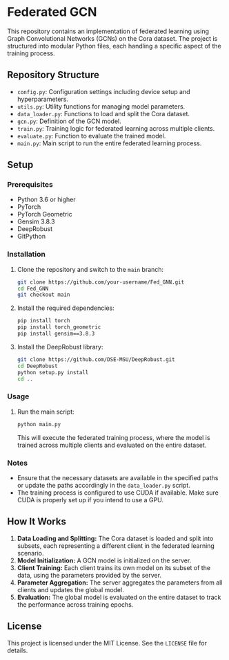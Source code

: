 # Federated GCN 

This repository contains an implementation of federated learning using Graph Convolutional Networks (GCNs) on the Cora dataset. The project is structured into modular Python files, each handling a specific aspect of the training process.

## Repository Structure

- `config.py`: Configuration settings including device setup and hyperparameters.
- `utils.py`: Utility functions for managing model parameters.
- `data_loader.py`: Functions to load and split the Cora dataset.
- `gcn.py`: Definition of the GCN model.
- `train.py`: Training logic for federated learning across multiple clients.
- `evaluate.py`: Function to evaluate the trained model.
- `main.py`: Main script to run the entire federated learning process.

## Setup

### Prerequisites

- Python 3.6 or higher
- PyTorch
- PyTorch Geometric
- Gensim 3.8.3
- DeepRobust
- GitPython

### Installation

1. Clone the repository and switch to the `main` branch:
    ```bash
    git clone https://github.com/your-username/Fed_GNN.git
    cd Fed_GNN
    git checkout main
    ```

2. Install the required dependencies:
    ```bash
    pip install torch
    pip install torch_geometric
    pip install gensim==3.8.3
    ```

3. Install the DeepRobust library:
    ```bash
    git clone https://github.com/DSE-MSU/DeepRobust.git
    cd DeepRobust
    python setup.py install
    cd ..
    ```

### Usage

1. Run the main script:
    ```bash
    python main.py
    ```

   This will execute the federated training process, where the model is trained across multiple clients and evaluated on the entire dataset.

### Notes

- Ensure that the necessary datasets are available in the specified paths or update the paths accordingly in the `data_loader.py` script.
- The training process is configured to use CUDA if available. Make sure CUDA is properly set up if you intend to use a GPU.

## How It Works

1. **Data Loading and Splitting:** The Cora dataset is loaded and split into subsets, each representing a different client in the federated learning scenario.
2. **Model Initialization:** A GCN model is initialized on the server.
3. **Client Training:** Each client trains its own model on its subset of the data, using the parameters provided by the server.
4. **Parameter Aggregation:** The server aggregates the parameters from all clients and updates the global model.
5. **Evaluation:** The global model is evaluated on the entire dataset to track the performance across training epochs.

## License

This project is licensed under the MIT License. See the `LICENSE` file for details.

